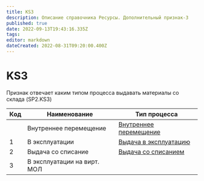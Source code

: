 ```yaml
---
title: KS3
description: Описание справочника Ресурсы. Дополнительный признак-3
published: true
date: 2022-09-13T19:43:16.335Z
tags: 
editor: markdown
dateCreated: 2022-08-31T09:20:00.400Z
---
```


# KS3

Признак отвечает каким типом процесса выдавать материалы со склада (SP2.KS3)

| Код | Наименование                | Тип процесса                                                                                                       |
| --- | --------------------------- | ------------------------------------------------------------------------------------------------------------------ |
|     | Внутреннее перемещение      | [Внутреннее перемещение](../../uchet/peremesheniya-tovarov-1/vnutrennee-peremeshenie/)                             |
| 1   | В эксплуатации              | [Выдача в эксплуатацию](../../uchet/peremesheniya-tovarov-1/materialy-v-ekspluatacii/vydacha-v-ekspluataciyu-1.md) |
| 2   | Выдача со списание          | [Выдача со списанием](../../uchet/peremesheniya-tovarov-1/untitled/)                                               |
| 3   | В эксплуатации на вирт. МОЛ |                                                                                                                    |
